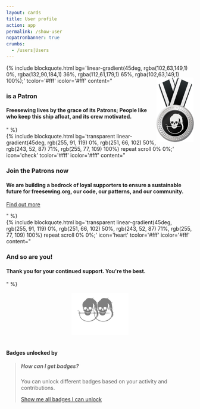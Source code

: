 ```yaml
---
layout: cards
title: User profile
action: app
permalink: /show-user
nopatronbanner: true
crumbs:
  - /users|Users
---
```

<div class="container" id="user-container" >
    <div class="row hidden" id="patronage">
        <div class="col-md-6">
            {% include blockquote.html
                bg='linear-gradient(45deg, rgba(102,63,149,1) 0%, rgba(132,90,184,1) 36%, rgba(112,61,179,1) 65%, rgba(102,63,149,1) 100%);'
                tcolor='#fff'
                icolor='#fff'
                content="<img id='patron-medal' src='/img/patrons/medals/medal-2.svg' style='float: right; max-width: 100px;' alt='A Patron medal'>
                    <h3><span class='username'></span> is a Patron</h3>
                    <h4>Freesewing lives by the grace of its Patrons; People like <span class='username'></span> who keep this ship afloat, and its crew motivated.</h4>"
            %}
        </div>
        <div class="col-md-6">
            <div class="non-patrons-only">
                 {% include blockquote.html
                     bg='transparent linear-gradient(45deg, rgb(255, 91, 119) 0%, rgb(251, 66, 102) 50%, rgb(243, 52, 87) 71%, rgb(255, 77, 109) 100%) repeat scroll 0% 0%;'
                     icon='check'
                     tcolor='#fff'
                     icolor='#fff'
                     content="<h3>Join the Patrons now</h3><h4>We are building a bedrock of loyal supporters to ensure a sustainable future for freesewing.org, our code, our patterns, and our community.</h4><p class='text-right'><a href='/patrons/join' class='btn btn-secondary'>Find out more</a></p>"
                 %}
            </div>
            <div class="patrons-only">
                 {% include blockquote.html
                     bg='transparent linear-gradient(45deg, rgb(255, 91, 119) 0%, rgb(251, 66, 102) 50%, rgb(243, 52, 87) 71%, rgb(255, 77, 109) 100%) repeat scroll 0% 0%;'
                     icon='heart'
                     tcolor='#fff'
                     icolor='#fff'
                     content="<h3>And so are you!</h3><h4>Thank you for your continued support. You're the best.</h4>"
                 %}
            </div>
        </div>
    </div>
    <div class="row">
        <div class="col-md-4 mt-1">
            <div style="margin: auto; padding: 1rem; text-align: center;">
                <img src="/img/logo/spinner.svg" alt="Loading..." id="avatar" style="padding: 0.75rem 0.75rem 2.25rem 0.75rem;background: #fff;" class="drop-shadow">
            </div>
            <div id="social" class="text-center"></div>
        </div>
        <div class="col-md-8 text-center">
            <h4>Badges unlocked by <span class="username"></span></h4>
            <div id="badges"></div>
            <blockquote class="question m-600">
                <h5>How can I get badges?</h5>
                <p>You can unlock different badges based on your activity and contributions.</p>
                <p><a class="btn btn-outline-primary" href="/docs/site/badges">Show me all badges I can unlock</a></p>
            </blockquote>
        </div>
    </div>
</div>
